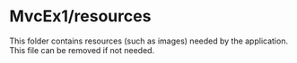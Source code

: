 # MvcEx1/resources

This folder contains resources (such as images) needed by the application. This file can
be removed if not needed.

